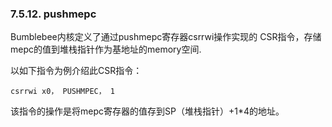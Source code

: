 ### **7.5.12. pushmepc**

Bumblebee内核定义了通过pushmepc寄存器csrrwi操作实现的 CSR指令，存储mepc的值到堆栈指针作为基地址的memory空间.

以如下指令为例介绍此CSR指令：

```
csrrwi x0， PUSHMPEC， 1
```

该指令的操作是将mepc寄存器的值存到SP（堆栈指针）+1*4的地址。

